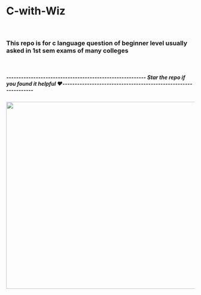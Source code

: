 # C-with-Wiz
<br>

### This repo is for c language question of beginner level usually asked in 1st sem exams of many colleges
<br>

##### --------------------------------------------------------- Star the repo if you found it helpful ❤️----------------------------------------------------------------
<img src="https://wallpapercave.com/wp/wp3295254.jpg" width="1000px" height="500px" ></img>



